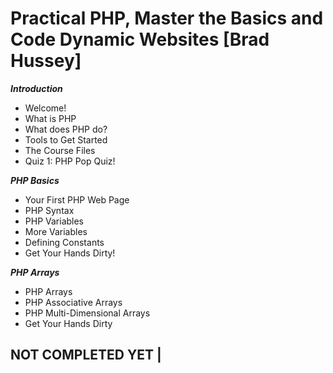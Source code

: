 # Practical PHP, Master the Basics and Code Dynamic Websites [Brad Hussey]

***Introduction***

* Welcome!
* What is PHP
* What does PHP do?
* Tools to Get Started
* The Course Files
* Quiz 1: PHP Pop Quiz!

***PHP Basics***

* Your First PHP Web Page
* PHP Syntax
* PHP Variables
* More Variables
* Defining Constants
* Get Your Hands Dirty!

***PHP Arrays***

* PHP Arrays
* PHP Associative Arrays
* PHP Multi-Dimensional Arrays
* Get Your Hands Dirty


## NOT COMPLETED YET |
